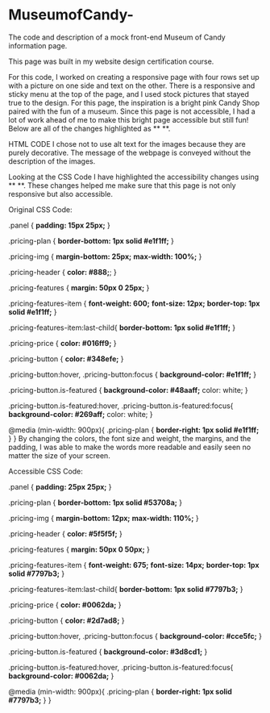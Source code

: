# MuseumofCandy-
The code and description of a mock front-end Museum of Candy information page.

This page was built in my website design certification course.

For this code, I worked on creating a responsive page with four rows set up with a picture on one side and text on the other. There is a responsive and sticky menu at the top of the page, and I used stock pictures that stayed true to the design. For this page, the inspiration is a bright pink Candy Shop paired with the fun of a museum. Since this page is not accessible, I had a lot of work ahead of me to make this bright page accessible but still fun! Below are all of the changes highlighted as ** **.

HTML CODE I chose not to use alt text for the images because they are purely decorative. The message of the webpage is conveyed without the description of the images.

Looking at the CSS Code I have highlighted the accessibility changes using ** **. These changes helped me make sure that this page is not only responsive but also accessible.

Original CSS Code:

.panel {
	**padding: 15px 25px;**
}

.pricing-plan {
	**border-bottom: 1px solid #e1f1ff;**
}

.pricing-img {
	**margin-bottom: 25px;**
	**max-width: 100%;**
}

.pricing-header {
 	**color: #888;**;
}

.pricing-features {
 	**margin: 50px 0 25px;**
}

.pricing-features-item {
  	**font-weight: 600;**
  	**font-size: 12px;**
 	**border-top: 1px solid #e1f1ff;**
}

.pricing-features-item:last-child{
   	**border-bottom: 1px solid #e1f1ff;**
}

.pricing-price {
    	**color: #016ff9;** 
}

.pricing-button {
   	**color: #348efe;**
}

.pricing-button:hover, .pricing-button:focus {
    	**background-color: #e1f1ff;**
}

.pricing-button.is-featured {
 	**background-color: #48aaff;**
  	color: white;
}

.pricing-button.is-featured:hover, .pricing-button.is-featured:focus{
 	**background-color: #269aff;**
  	color: white;
}


@media (min-width: 900px){
    .pricing-plan {
      	**border-right: 1px solid #e1f1ff;**
   }
}
By changing the colors, the font size and weight, the margins, and the padding, I was able to make the words more readable and easily seen no matter the size of your screen.

Accessible CSS Code:

.panel {
	**padding: 25px 25px;**
}

.pricing-plan {
	**border-bottom: 1px solid #53708a;**
}

.pricing-img {
	**margin-bottom: 12px;**
	**max-width: 110%;**
}

.pricing-header {
	**color: #5f5f5f;**
}

.pricing-features {
	**margin: 50px 0 50px;**
}

.pricing-features-item {
	**font-weight: 675;**
	**font-size: 14px;**
	**border-top: 1px solid #7797b3;**
}

.pricing-features-item:last-child{
	**border-bottom: 1px solid #7797b3;**
}

.pricing-price {
	**color: #0062da;** 
}

.pricing-button {
	**color: #2d7ad8;**
}

.pricing-button:hover, .pricing-button:focus {
	**background-color: #cce5fc;**
}

.pricing-button.is-featured {
	**background-color: #3d8cd1;**
}

.pricing-button.is-featured:hover, .pricing-button.is-featured:focus{
	**background-color: #0062da;**
}


@media (min-width: 900px){
	.pricing-plan {
		**border-right: 1px solid #7797b3;**
	}
}	
